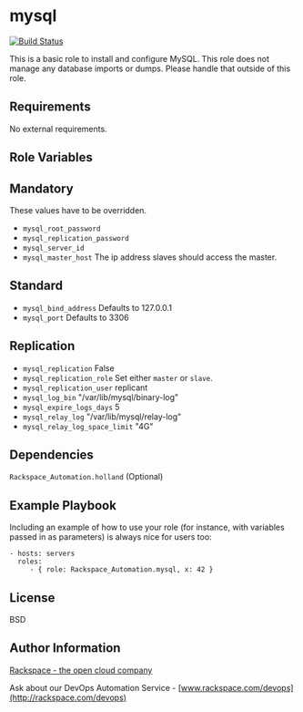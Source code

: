 mysql
========

[![Build Status](https://drone-opsdev.rax.io/github.com/rack-roles/mysql/status.svg?branch=master)](https://drone-opsdev.rax.io/github.com/rack-roles/mysql)

This is a basic role to install and configure MySQL. This role does not manage any database imports or dumps. Please handle that outside of this role.

Requirements
------------

No external requirements.

Role Variables
--------------

## Mandatory
These values have to be overridden.
* `mysql_root_password`
* `mysql_replication_password`
* `mysql_server_id`
* `mysql_master_host` The ip address slaves should access the master.

## Standard
* `mysql_bind_address` Defaults to 127.0.0.1
* `mysql_port` Defaults to 3306

## Replication
* `mysql_replication` False
* `mysql_replication_role` Set either `master` or `slave`.
* `mysql_replication_user` replicant
* `mysql_log_bin` "/var/lib/mysql/binary-log"
* `mysql_expire_logs_days` 5
* `mysql_relay_log` "/var/lib/mysql/relay-log"
* `mysql_relay_log_space_limit` "4G"

Dependencies
------------

`Rackspace_Automation.holland` (Optional)

Example Playbook
-------------------------

Including an example of how to use your role (for instance, with variables passed in as parameters) is always nice for users too:

    - hosts: servers
      roles:
         - { role: Rackspace_Automation.mysql, x: 42 }

License
-------

BSD

Author Information
------------------

[Rackspace - the open cloud company](http://rackspace.com)

Ask about our DevOps Automation Service - [www.rackspace.com/devops](http://rackspace.com/devops)
